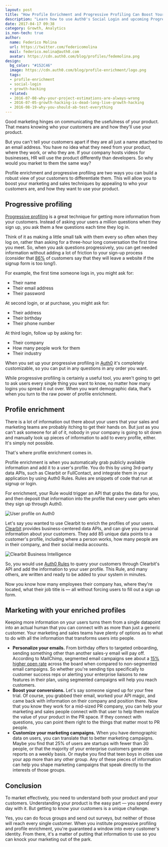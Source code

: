 ```yaml
---
layout: post
title: "How Profile Enrichment and Progressive Profiling Can Boost Your Marketing"
description: "Learn how to use Auth0's Social Login and upcoming Progressive Profiling Plugin to target customers more effectively"
date: 2017-04-17 09:38
category: Growth, Analytics
is_non-tech: true
author:
  name: Federico Molina
  url: https://twitter.com/federicomolina
  mail: federico.molina@auth0.com
  avatar: https://cdn.auth0.com/blog/profiles/fedemolina.png
design:
  bg_color: "#152C46"
  image: https://cdn.auth0.com/blog/profile-enrichment/logo.png
  tags:
  - profile-enrichment
  - social-login
  - growth-hacking
  related:
  - 2016-07-08-why-your-project-estimations-are-always-wrong
  - 2016-07-05-growth-hacking-is-dead-long-live-growth-hacking
  - 2016-08-19-why-you-should-ab-test-everything
---
```


Good marketing hinges on communicating the usefulness of your product. That means knowing who your customers are and how they'll use your product.

But you can't tell your customers apart if they are all just a name attached to an email address. You have no idea what they need from your product, where they work, or who they are. If your company hosts videos for businesses, HR will use the product differently than developers. So why would you market to them the same way?

Profile enrichment and progressive profiling are two ways you can build a robust view of your customers to differentiate them. This will allow you to boost your marketing and sales techniques by appealing to who your customers are, and how they want to use your product.

## Progressive profiling

[Progressive profiling](https://auth0.com/blog/progressive-profiling/) is a great technique for getting more information from your customers. Instead of asking your users a million questions when they sign up, you ask them a few questions each time they log in.

Think of it as making a little small talk with them every so often when they log on, rather than asking for a three-hour long conversation the first time you meet. So, when you ask questions progressively, you can get needed information without adding a lot of friction to your sign-up process (consider that [86%](http://www.sampleforms.org/wp-content/uploads/2012/12/How-to-optimize-registration-forms.jpg) of customers say that they will leave a website if the signup form is too long!).

For example, the first time someone logs in, you might ask for:

* Their name
* Their email address
* Their password

At second login, or at purchase, you might ask for:

* Their address
* Their birthday
* Their phone number

At third login, follow up by asking for:

* Their company
* How many people work for them
* Their industry

When you set up your progressive profiling in [Auth0](https://auth0.com/docs/user-profile/progressive-profiling#implementing-progressive-profiling-with-auth0) it's completely customizable, so you can put in any questions in any order you want.

While progressive profiling is certainly a useful tool, you aren't going to get to ask users every single thing you want to know, no matter how many logins you spread it out over. When you want demographic data, that's when you turn to the raw power of profile enrichment.

## Profile enrichment

There is a lot of information out there about your users that your sales and marketing teams are probably itching to get their hands on. But just as you can't ask someone for all of it, nobody in your company is going to sit down and manually look up pieces of information to add to every profile, either. It's simply not possible.

That's where profile enrichment comes in.

Profile enrichment is when you automatically grab publicly available information and add it to a user's profile. You do this by using 3rd-party data APIs, such as Clearbit or FullContact, and integrate them in your application by using Auth0 Rules. Rules are snippets of code that run at signup or login.

For enrichment, your Rule would trigger an API that grabs the data for you, and then deposit that information into the profile that every user gets when they sign up through Auth0.

![User profile on Auth0](https://cdn.auth0.com/blog/auth0-profile-enrichment/user-profile.png)

Let's say you wanted to use Clearbit to enrich the profiles of your users. [Clearbit](https://clearbit.com/) provides business-centered data APIs, and can give you personal information about your customers. They add 85 unique data points to a customer's profile, including where a person works, how many people are in their company, and their social media accounts.

![Clearbit Business Intelligence](https://cdn.auth0.com/blog/auth0-profile-enrichment/clearbit-bi.png)

So, you would use [Auth0 Rules](https://auth0.com/docs/rules) to query your customers through Clearbit's API and add the information to your user profile. This Rule, and many others, are written and ready to be added to your system in minutes.

Now you know how many employees their company has, where they're located, what their job title is — all without forcing users to fill out a sign up form.

## Marketing with your enriched profiles

Keeping more information on your users turns them from a single datapoint into an actual human that you can connect with as more than just a generic customer. Your marketing and sales teams have plenty of options as to what to do with all the information that transforms users into people.

* **Personalize your emails.** From birthday offers to targeted onboarding, sending something other than another sales-y email will pay off. According to MailChimp, segmented email campaigns see about a [15% higher open rate](http://mailchimp.com/resources/research/effects-of-list-segmentation-on-email-marketing-stats/) across the board when compared to non-segmented email campaigns. So whether you're sending tips specifically to customer success reps or alerting your enterprise liaisons to new features in their plan, using segmented campaigns will help you reach customers.
* **Boost your conversions.** Let's say someone signed up for your free trial. Of course, you grabbed their email, worked your API magic, and came back with information on their company and position there. Now that you know they work for a mid-sized PR company, you can help your marketing and sales people connect with that user to help them realize the value of your product in the PR space. If they connect with questions, you can point them right to the things that matter most to PR people.
* **Customize your marketing campaigns.** When you have demographic data on users, you can translate that to better marketing campaigns. Maybe you find that 25% of users are startups with fewer than 30 people, or that the majority of your enterprise customers generate reports on a weekly basis. Or maybe you find that teen boys in cities use your app more than any other group. Any of these pieces of information can help you shape marketing campaigns that speak directly to the interests of those groups.

## Conclusion

To market effectively, you need to understand both your product and your customers. Understanding your product is the easy part — you spend every day with it. But getting to know your customers is a unique challenge.

Yes, you can do focus groups and send out surveys, but neither of those will reach every single customer. When you institute progressive profiling and profile enrichment, you're guaranteed a window into every customer's identity. From there, it's a matter of putting that information to use so you can knock your marketing out of the park.
